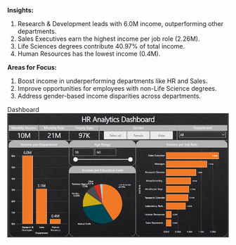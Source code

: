 **Insights:**

1.	Research & Development leads with 6.0M income, outperforming other departments.
2.	Sales Executives earn the highest income per job role (2.26M).
3.	Life Sciences degrees contribute 40.97% of total income.
4.	Human Resources has the lowest income (0.4M).

**Areas for Focus:**

1.	Boost income in underperforming departments like HR and Sales.
2.	Improve opportunities for employees with non-Life Science degrees.
3.	Address gender-based income disparities across departments.

Dashboard
![image1](https://github.com/RohanKoti/HR-Analytics-Dashboard/blob/main/HR.PNG?raw=true)
